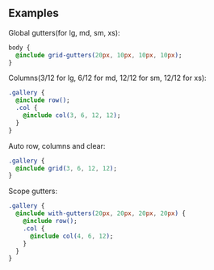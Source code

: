 ## Examples
Global gutters(for lg, md, sm, xs):
```sass
body {
  @include grid-gutters(20px, 10px, 10px, 10px);
}
````
Columns(3/12 for lg, 6/12 for md, 12/12 for sm, 12/12 for xs):
```sass
.gallery {
  @include row();
  .col {
    @include col(3, 6, 12, 12);
  }
}
```

Auto row, columns and clear:
```sass
.gallery {
  @include grid(3, 6, 12, 12);
}
```

Scope gutters:
```sass
.gallery {
  @include with-gutters(20px, 20px, 20px, 20px) {
    @include row();
    .col {
      @include col(4, 6, 12);
    }
  }
}
```


